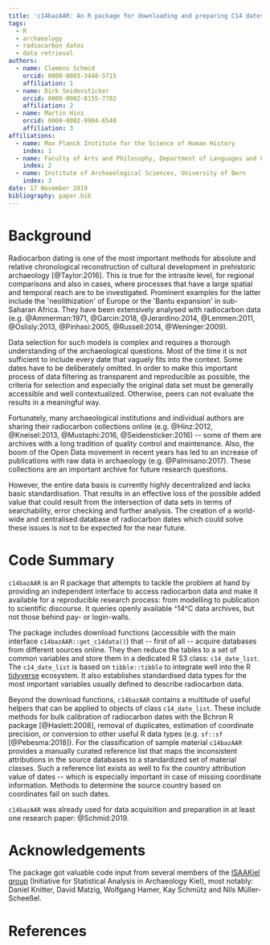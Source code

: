 ```yaml
---
title: 'c14bazAAR: An R package for downloading and preparing C14 dates from different source databases'
tags:
  - R
  - archaeology
  - radiocarbon dates
  - data retrieval
authors:
  - name: Clemens Schmid
    orcid: 0000-0003-3448-5715
    affiliation: 1
  - name: Dirk Seidensticker
    orcid: 0000-0002-8155-7702
    affiliation: 2
  - name: Martin Hinz
    orcid: 0000-0002-9904-6548
    affiliation: 3
affiliations:
  - name: Max Planck Institute for the Science of Human History
    index: 1
  - name: Faculty of Arts and Philosophy, Department of Languages and Cultures, Ghent University
    index: 2
  - name: Institute of Archaeological Sciences, University of Bern
    index: 3
date: 17 November 2019
bibliography: paper.bib
---
```


# Background

Radiocarbon dating is one of the most important methods for absolute and relative chronological reconstruction of cultural development in prehistoric archaeology [@Taylor:2016]. This is true for the intrasite level, for regional comparisons and also in cases, where processes that have a large spatial and temporal reach are to be investigated. Prominent examples for the latter include the 'neolithization' of Europe or the 'Bantu expansion' in sub-Saharan Africa. They have been extensively analysed with radiocarbon data (e.g. @Ammerman:1971, @Garcin:2018, @Jerardino:2014, @Lemmen:2011, @Oslisly:2013, @Pinhasi:2005, @Russell:2014, @Weninger:2009).

Data selection for such models is complex and requires a thorough understanding of the archaeological questions. Most of the time it is not sufficient to include every date that vaguely fits into the context. Some dates have to be deliberately omitted. In order to make this important process of data filtering as transparent and reproducible as possible, the criteria for selection and especially the original data set must be generally accessible and well contextualized. Otherwise, peers can not evaluate the results in a meaningful way.

Fortunately, many archaeological institutions and individual authors are sharing their radiocarbon collections online (e.g. @Hinz:2012, @Kneisel:2013, @Mustaphi:2016, @Seidensticker:2016) -- some of them are archives with a long tradition of quality control and maintenance. Also, the boom of the Open Data movement in recent years has led to an increase of publications with raw data in archaeology (e.g. @Palmisano:2017). These collections are an important archive for future research questions.

However, the entire data basis is currently highly decentralized and lacks basic standardisation. That results in an effective loss of the possible added value that could result from the intersection of data sets in terms of searchability, error checking and further analysis. The creation of a world-wide and centralised database of radiocarbon dates which could solve these issues is not to be expected for the near future.

# Code Summary

``c14bazAAR`` is an R package that attempts to tackle the problem at hand by providing an independent interface to access radiocarbon data and make it available for a reproducible research process: from modelling to publication to scientific discourse. It queries openly available ^14^C data archives, but not those behind pay- or login-walls.

The package includes download functions (accessible with the main interface `c14bazAAR::get_c14data()`) that -- first of all -- acquire databases from different sources online. They then reduce the tables to a set of common variables and store them in a dedicated R S3 class: `c14_date_list`. The `c14_date_list` is based on `tibble::tibble` to integrate well into the R [tidyverse](https://www.tidyverse.org/) ecosystem. It also establishes standardised data types for the most important variables usually defined to describe radiocarbon data.

Beyond the download functions, ``c14bazAAR`` contains a multitude of useful helpers that can be applied to objects of class `c14_date_list`. These include methods for bulk calibration of radiocarbon dates with the Bchron R package [@Haslett:2008], removal of duplicates, estimation of coordinate precision, or conversion to other useful R data types (e.g. `sf::sf` [@Pebesma:2018]). For the classification of sample material ``c14bazAAR`` provides a manually curated reference list that maps the inconsistent attributions in the source databases to a standardized set of material classes. Such a reference list exists as well to fix the country attribution value of dates -- which is especially important in case of missing coordinate information. Methods to determine the source country based on coordinates fail on such dates.

``c14bazAAR`` was already used for data acquisition and preparation in at least one research paper: @Schmid:2019.

# Acknowledgements

The package got valuable code input from several members of the [ISAAKiel group](https://isaakiel.github.io) (Initiative for Statistical Analysis in Archaeology Kiel), most notably: Daniel Knitter, David Matzig, Wolfgang Hamer, Kay Schmütz and Nils Müller-Scheeßel.

# References
